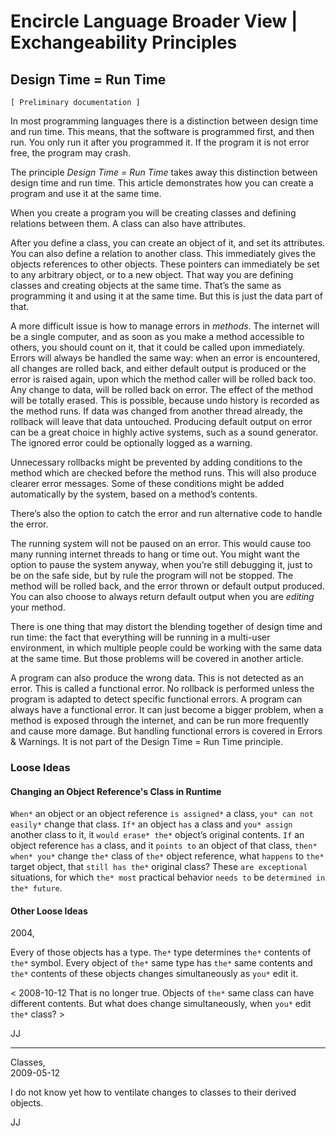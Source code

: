 ﻿Encircle Language Broader View | Exchangeability Principles
=========================================================

Design Time = Run Time
----------------------

`[ Preliminary documentation ]`

In most programming languages there is a distinction between design time and run time. This means, that the software is programmed first, and then run. You only run it after you programmed it. If the program it is not error free, the program may crash.

The principle *Design Time = Run Time*  takes away this distinction between design time and run time. This article demonstrates how you can create a program and use it at the same time.

When you create a program you will be creating classes and defining relations between them. A class can also have attributes.

After you define a class, you can create an object of it, and set its attributes. You can also define a relation to another class. This immediately gives the objects references to other objects. These pointers can immediately be set to any arbitrary object, or to a new object. That way you are defining classes and creating objects at the same time. That’s the same as programming it and using it at the same time. But this is just the data part of that.

A more difficult issue is how to manage errors in *methods*. The internet will be a single computer, and as soon as you make a method accessible to others, you should count on it, that it could be called upon immediately. Errors will always be handled the same way: when an error is encountered, all changes are rolled back, and either default output is produced or the error is raised again, upon which the method caller will be rolled back too. Any change to data, will be rolled back on error. The effect of the method will be totally erased. This is possible, because undo history is recorded as the method runs. If data was changed from another thread already, the rollback will leave that data untouched. Producing default output on error can be a great choice in highly active systems, such as a sound generator. The ignored error could be optionally logged as a warning. 

Unnecessary rollbacks might be prevented by adding conditions to the method which are checked before the method runs. This will also produce clearer error messages. Some of these conditions might be added automatically by the system, based on a method’s contents.

There’s also the option to catch the error and run alternative code to handle the error.

The running system will not be paused on an error. This would cause too many running internet threads to hang or time out. You might want the option to pause the system anyway, when you’re still debugging it, just to be on the safe side, but by rule the program will not be stopped. The method will be rolled back, and the error thrown or default output produced. You can also choose to always return default output when you are *editing* your method.

There is one thing that may distort the blending together of design time and run time: the fact that everything will be running in a multi-user environment, in which multiple people could be working with the same data at the same time. But those problems will be covered in another article.

A program can also produce the wrong data. This is not detected as an error. This is called a functional error. No rollback is performed unless the program is adapted to detect specific functional errors. A program can always have a functional error. It can just become a bigger problem, when a method is exposed through the internet, and can be run more frequently and cause more damage. But handling functional errors is covered in Errors & Warnings. It is not part of the Design Time = Run Time principle.

### Loose Ideas

#### Changing an Object Reference's Class in Runtime

`When*` an object or an object reference `is assigned*` a class, `you* can not easily*` change that class. `If*` an object `has` a class and `you* assign` another class to it, it `would erase* the*` object’s original contents. `If` an object reference `has` a class, and it `points to` an object of that class, `then* when* you*` change `the*` class of `the*` object reference, what `happens` to `the*` target object, that `still has the*` original class? These `are exceptional` situations, for which `the* most` practical behavior `needs to` be `determined in the* future`.

#### Other Loose Ideas

2004,

Every of those objects has a type. `The*` type determines `the*` contents of `the*` symbol. Every object of `the*` same type has `the*` same contents and `the*` contents of these objects changes simultaneously as `you*` edit it.

< 2008-10-12 That is no longer true. Objects of `the*` same class can have different contents. But what does change simultaneously, when `you*` edit `the*` class? >

JJ

-----

Classes,  
2009-05-12

I do not know yet how to ventilate changes to classes to their derived objects.

JJ